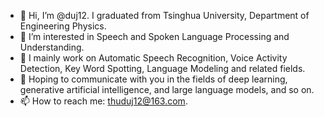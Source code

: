 - 👋 Hi, I’m @duj12. I graduated from Tsinghua University, Department of Engineering Physics. 
- 👀 I’m interested in Speech and Spoken Language Processing and Understanding.
- 🌱 I mainly work on Automatic Speech Recognition, Voice Activity Detection, Key Word Spotting, Language Modeling and related fields.
- 💞️ Hoping to communicate with you in the fields of deep learning, generative artificial intelligence, and large language models, and so on.
- 📫 How to reach me: thuduj12@163.com.

<!---
duj12/duj12 is a ✨ special ✨ repository because its `README.md` (this file) appears on your GitHub profile.
You can click the Preview link to take a look at your changes.
--->

